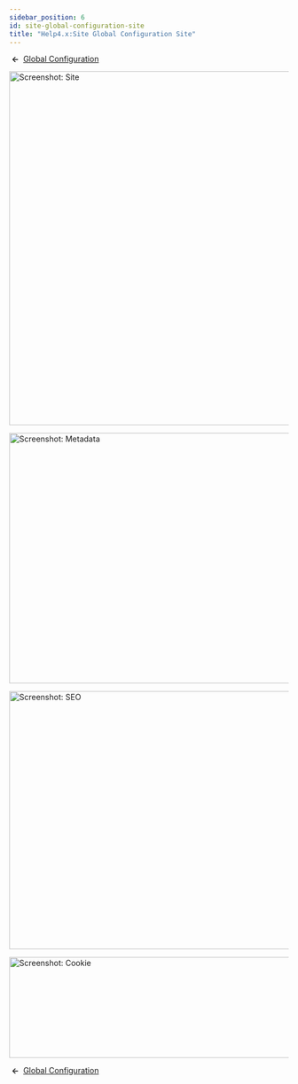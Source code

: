```yaml
---
sidebar_position: 6
id: site-global-configuration-site
title: "Help4.x:Site Global Configuration Site"
---
```

 **←**  [Global
Configuration](https://docs.joomla.org/Help4.x:Site_Global_Configuration/en#site "Help4.x:Site Global Configuration/en")

<img
src="https://docs.joomla.org/images/thumb/6/64/Help-4x-global-configuration-site-subscreen-en.png/800px-Help-4x-global-configuration-site-subscreen-en.png"
decoding="async"
srcset="https://docs.joomla.org/images/thumb/6/64/Help-4x-global-configuration-site-subscreen-en.png/1200px-Help-4x-global-configuration-site-subscreen-en.png 1.5x, https://docs.joomla.org/images/6/64/Help-4x-global-configuration-site-subscreen-en.png 2x"
data-file-width="1566" data-file-height="1251" width="800" height="639"
alt="Screenshot: Site" />

<img
src="https://docs.joomla.org/images/thumb/0/08/Help-4x-global-configuration-metadata-subscreen-en.png/800px-Help-4x-global-configuration-metadata-subscreen-en.png"
decoding="async"
srcset="https://docs.joomla.org/images/thumb/0/08/Help-4x-global-configuration-metadata-subscreen-en.png/1200px-Help-4x-global-configuration-metadata-subscreen-en.png 1.5x, https://docs.joomla.org/images/0/08/Help-4x-global-configuration-metadata-subscreen-en.png 2x"
data-file-width="1566" data-file-height="884" width="800" height="452"
alt="Screenshot: Metadata" />

<img
src="https://docs.joomla.org/images/thumb/c/ca/Help-4x-global-configuration-seo-subscreen-en.png/800px-Help-4x-global-configuration-seo-subscreen-en.png"
decoding="async"
srcset="https://docs.joomla.org/images/thumb/c/ca/Help-4x-global-configuration-seo-subscreen-en.png/1200px-Help-4x-global-configuration-seo-subscreen-en.png 1.5x, https://docs.joomla.org/images/c/ca/Help-4x-global-configuration-seo-subscreen-en.png 2x"
data-file-width="1566" data-file-height="913" width="800" height="466"
alt="Screenshot: SEO" />

<img
src="https://docs.joomla.org/images/thumb/6/60/Help-4x-global-configuration-cookie-subscreen-en.png/800px-Help-4x-global-configuration-cookie-subscreen-en.png"
decoding="async"
srcset="https://docs.joomla.org/images/thumb/6/60/Help-4x-global-configuration-cookie-subscreen-en.png/1200px-Help-4x-global-configuration-cookie-subscreen-en.png 1.5x, https://docs.joomla.org/images/6/60/Help-4x-global-configuration-cookie-subscreen-en.png 2x"
data-file-width="1566" data-file-height="357" width="800" height="182"
alt="Screenshot: Cookie" />

 **←**  [Global
Configuration](https://docs.joomla.org/Help4.x:Site_Global_Configuration/en#site "Help4.x:Site Global Configuration/en")

